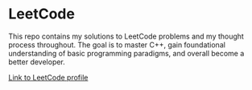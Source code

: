 # LeetCode
This repo contains my solutions to LeetCode problems and my thought process throughout. The goal is to master C++, gain foundational understanding of basic programming paradigms, and overall become a better developer.

[Link to LeetCode profile](https://leetcode.com/u/6q4joByrDaHExhSp/)
